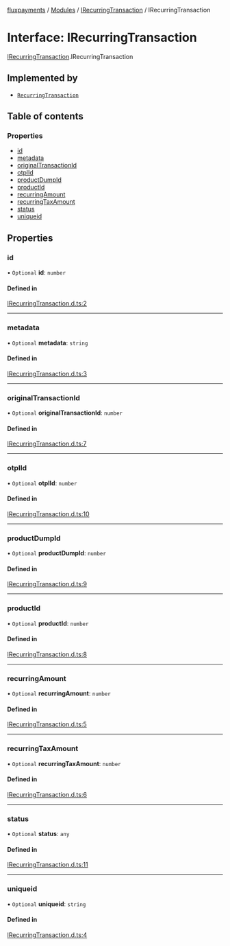 [fluxpayments](../README.md) / [Modules](../modules.md) / [IRecurringTransaction](../modules/IRecurringTransaction.md) / IRecurringTransaction

# Interface: IRecurringTransaction

[IRecurringTransaction](../modules/IRecurringTransaction.md).IRecurringTransaction

## Implemented by

- [`RecurringTransaction`](../classes/RecurringTransaction.RecurringTransaction.md)

## Table of contents

### Properties

- [id](IRecurringTransaction.IRecurringTransaction.md#id)
- [metadata](IRecurringTransaction.IRecurringTransaction.md#metadata)
- [originalTransactionId](IRecurringTransaction.IRecurringTransaction.md#originaltransactionid)
- [otplId](IRecurringTransaction.IRecurringTransaction.md#otplid)
- [productDumpId](IRecurringTransaction.IRecurringTransaction.md#productdumpid)
- [productId](IRecurringTransaction.IRecurringTransaction.md#productid)
- [recurringAmount](IRecurringTransaction.IRecurringTransaction.md#recurringamount)
- [recurringTaxAmount](IRecurringTransaction.IRecurringTransaction.md#recurringtaxamount)
- [status](IRecurringTransaction.IRecurringTransaction.md#status)
- [uniqueid](IRecurringTransaction.IRecurringTransaction.md#uniqueid)

## Properties

### id

• `Optional` **id**: `number`

#### Defined in

[IRecurringTransaction.d.ts:2](https://github.com/fluxpayments1/fluxpayments_api_ts/blob/1b1a76509a52a0be7eb35e818e224a558bd2046f/src/types/flux_types/IRecurringTransaction.d.ts#L2)

___

### metadata

• `Optional` **metadata**: `string`

#### Defined in

[IRecurringTransaction.d.ts:3](https://github.com/fluxpayments1/fluxpayments_api_ts/blob/1b1a76509a52a0be7eb35e818e224a558bd2046f/src/types/flux_types/IRecurringTransaction.d.ts#L3)

___

### originalTransactionId

• `Optional` **originalTransactionId**: `number`

#### Defined in

[IRecurringTransaction.d.ts:7](https://github.com/fluxpayments1/fluxpayments_api_ts/blob/1b1a76509a52a0be7eb35e818e224a558bd2046f/src/types/flux_types/IRecurringTransaction.d.ts#L7)

___

### otplId

• `Optional` **otplId**: `number`

#### Defined in

[IRecurringTransaction.d.ts:10](https://github.com/fluxpayments1/fluxpayments_api_ts/blob/1b1a76509a52a0be7eb35e818e224a558bd2046f/src/types/flux_types/IRecurringTransaction.d.ts#L10)

___

### productDumpId

• `Optional` **productDumpId**: `number`

#### Defined in

[IRecurringTransaction.d.ts:9](https://github.com/fluxpayments1/fluxpayments_api_ts/blob/1b1a76509a52a0be7eb35e818e224a558bd2046f/src/types/flux_types/IRecurringTransaction.d.ts#L9)

___

### productId

• `Optional` **productId**: `number`

#### Defined in

[IRecurringTransaction.d.ts:8](https://github.com/fluxpayments1/fluxpayments_api_ts/blob/1b1a76509a52a0be7eb35e818e224a558bd2046f/src/types/flux_types/IRecurringTransaction.d.ts#L8)

___

### recurringAmount

• `Optional` **recurringAmount**: `number`

#### Defined in

[IRecurringTransaction.d.ts:5](https://github.com/fluxpayments1/fluxpayments_api_ts/blob/1b1a76509a52a0be7eb35e818e224a558bd2046f/src/types/flux_types/IRecurringTransaction.d.ts#L5)

___

### recurringTaxAmount

• `Optional` **recurringTaxAmount**: `number`

#### Defined in

[IRecurringTransaction.d.ts:6](https://github.com/fluxpayments1/fluxpayments_api_ts/blob/1b1a76509a52a0be7eb35e818e224a558bd2046f/src/types/flux_types/IRecurringTransaction.d.ts#L6)

___

### status

• `Optional` **status**: `any`

#### Defined in

[IRecurringTransaction.d.ts:11](https://github.com/fluxpayments1/fluxpayments_api_ts/blob/1b1a76509a52a0be7eb35e818e224a558bd2046f/src/types/flux_types/IRecurringTransaction.d.ts#L11)

___

### uniqueid

• `Optional` **uniqueid**: `string`

#### Defined in

[IRecurringTransaction.d.ts:4](https://github.com/fluxpayments1/fluxpayments_api_ts/blob/1b1a76509a52a0be7eb35e818e224a558bd2046f/src/types/flux_types/IRecurringTransaction.d.ts#L4)
